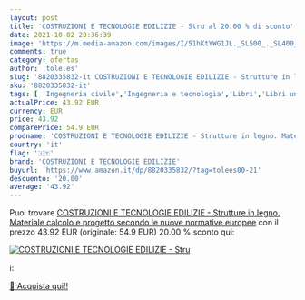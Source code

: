 ```yaml
---
layout: post
title: 'COSTRUZIONI E TECNOLOGIE EDILIZIE - Stru al 20.00 % di sconto'
date: 2021-10-02 20:36:39
image: 'https://m.media-amazon.com/images/I/51hKtYWG1JL._SL500_._SL400_.jpg'
comments: true
category: ofertas
author: 'tole.es'
slug: '8820335832-it COSTRUZIONI E TECNOLOGIE EDILIZIE - Strutture in legno....'
sku: '8820335832-it'
tags: [ 'Ingegneria civile','Ingegneria e tecnologia','Libri','Libri universitari','Libri universitari ingegneria','Scienze, tecnologia e medicina','costruzioni e tecnologie edilizie', ]
actualPrice: 43.92 EUR
currency: EUR
price: 43.92
comparePrice: 54.9 EUR
prodname: 'COSTRUZIONI E TECNOLOGIE EDILIZIE - Strutture in legno. Materiale  calcolo e progetto secondo le nuove normative europee'
country: 'it'
flag: '🇮🇹'
brand: 'COSTRUZIONI E TECNOLOGIE EDILIZIE'
buyurl: 'https://www.amazon.it/dp/8820335832/?tag=tolees00-21'
descuento: '20.00'
average: '43.92'
---
```


Puoi trovare [COSTRUZIONI E TECNOLOGIE EDILIZIE - Strutture in legno. Materiale  calcolo e progetto secondo le nuove normative europee](https://www.amazon.it/dp/8820335832/?tag=tolees00-21) con il prezzo 43.92 EUR (originale: 54.9 EUR) 20.00 % sconto qui:

[![COSTRUZIONI E TECNOLOGIE EDILIZIE - Stru](https://m.media-amazon.com/images/I/51hKtYWG1JL._SL500_._SL400_.jpg)](https://www.amazon.it/dp/8820335832/?tag=tolees00-21)

ℹ️:


[🛒 Acquista qui!!](https://www.amazon.it/dp/8820335832/?tag=tolees00-21)
